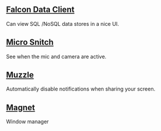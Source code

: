 ## [Falcon Data Client](https://github.com/plotly/falcon)
Can view SQL /NoSQL data stores in a nice UI.

## [Micro Snitch](https://obdev.at/products/microsnitch/index.html)
See when the mic and camera are active.

## [Muzzle](https://muzzleapp.com/)
Automatically disable notifications when sharing your screen.

## [Magnet](https://magnet.crowdcafe.com/)
Window manager
